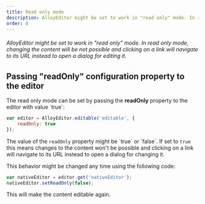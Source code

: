 ```yaml
---
title: Read only mode
description: AlloyEditor might be set to work in "read only" mode. In read only mode, changing the content will be not possible and clicking on a link will navigate to its URL instead to open a dialog for editing it.
order: 8
---
```


###### AlloyEditor might be set to work in "read only" mode. In read only mode, changing the content will be not possible and clicking on a link will navigate to its URL instead to open a dialog for editing it.

<article id="article1">

## Passing "readOnly" configuration property to the editor

<p>
	The read only mode can be set by passing the <strong>readOnly</strong> property to the editor with value `true`:
</p>

```javascript
var editor = AlloyEditor.editable('editable', {
	readOnly: true
});
```

<p>
	The value of the <code>readOnly</code> property might be `true` or `false`. If set to <code>true</code> this means changes to the content won't be possible and clicking on a link will navigate to its URL instead to open a dialog for changing it.
</p>

<p>
	This behavior might be changed any time using the following code:
</p>

```javascript
var nativeEditor = editor.get('nativeEditor');
nativeEditor.setReadOnly(false);
```
<p>
	This will make the content editable again.
</p>

</article>